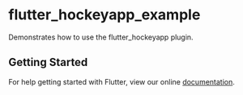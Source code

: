 # flutter_hockeyapp_example

Demonstrates how to use the flutter_hockeyapp plugin.

## Getting Started

For help getting started with Flutter, view our online
[documentation](https://flutter.io/).
